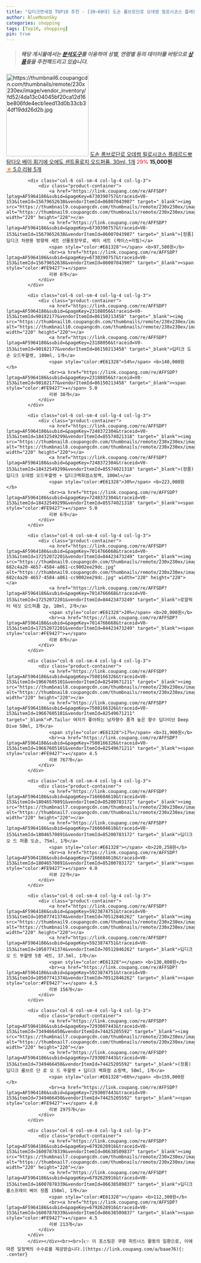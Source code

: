 ```yaml
---
title: "딥티크면세점 TOP10 추천 - [30~60대] 도손 롬브로단로 오데썽 필로시코스 플레르드뽀 탐다오 베이 휘기에 오에도 센트올로지 오드퍼퓸, 30ml, 1개"
author: BlueMoonSky
categories: shopping
tags: [Top10, shopping]
pin: true
---
```


> ##### 해당 게시물에서는 [**분석도구**](https://itemscout.io/)를 이용하여 **성별**, **연령별** 등의 데이터를 바탕으로 [**상품**](https://link.coupang.com/a/baae76)들을 추천해드리고 있습니다.
<div class="container"><div class="row">
            <div class="col-6 col-sm-4 col-lg-4 col-lg-3">
                <div class="product-container">
                    <a href="https://link.coupang.com/re/AFFSDP?lptag=AF5964186&subid=&pageKey=2030297105&traceid=V0-153&itemId=3452576213&vendorItemId=71438971332" target="_blank"><img src="https://thumbnail6.coupangcdn.com/thumbnails/remote/230x230ex/image/vendor_inventory/fd52/4da13c04045bf20ca12d16be806fde4ecb1eed13d0b33cb34df19dd26d2b.jpg" alt="https://thumbnail6.coupangcdn.com/thumbnails/remote/230x230ex/image/vendor_inventory/fd52/4da13c04045bf20ca12d16be806fde4ecb1eed13d0b33cb34df19dd26d2b.jpg" width="220" height="220"></a>
                    <a href="https://link.coupang.com/re/AFFSDP?lptag=AF5964186&subid=&pageKey=2030297105&traceid=V0-153&itemId=3452576213&vendorItemId=71438971332" target="_blank">도손 롬브로단로 오데썽 필로시코스 플레르드뽀 탐다오 베이 휘기에 오에도 센트올로지 오드퍼퓸, 30ml, 1개</a>
                    <span style="color:#E61328">29%</span> <b>15,000원</b>
                    <br><a href="https://link.coupang.com/re/AFFSDP?lptag=AF5964186&subid=&pageKey=2030297105&traceid=V0-153&itemId=3452576213&vendorItemId=71438971332" target="_blank"><span style="color:#FE9427">★</span> 5.0
                    리뷰 5개</a>
                </div>
            </div>
            
            <div class="col-6 col-sm-4 col-lg-4 col-lg-3">
                <div class="product-container">
                    <a href="https://link.coupang.com/re/AFFSDP?lptag=AF5964186&subid=&pageKey=6730390757&traceid=V0-153&itemId=15679652638&vendorItemId=86007043907" target="_blank"><img src="https://thumbnail9.coupangcdn.com/thumbnails/remote/230x230ex/image/vendor_inventory/79b5/f507d4b4e1d5a8daae5355899bb17d3918fa7809e0f469d7d25e55939da5.jpg" alt="https://thumbnail9.coupangcdn.com/thumbnails/remote/230x230ex/image/vendor_inventory/79b5/f507d4b4e1d5a8daae5355899bb17d3918fa7809e0f469d7d25e55939da5.jpg" width="220" height="220"></a>
                    <a href="https://link.coupang.com/re/AFFSDP?lptag=AF5964186&subid=&pageKey=6730390757&traceid=V0-153&itemId=15679652638&vendorItemId=86007043907" target="_blank">[정품] 딥디크 차량용 방향제 세트 선물포장무료, 베이 세트 (케이스+리필)</a>
                    <span style="color:#E61328"></span> <b>97,500원</b>
                    <br><a href="https://link.coupang.com/re/AFFSDP?lptag=AF5964186&subid=&pageKey=6730390757&traceid=V0-153&itemId=15679652638&vendorItemId=86007043907" target="_blank"><span style="color:#FE9427">★</span> 
                    리뷰 0개</a>
                </div>
            </div>
            
            <div class="col-6 col-sm-4 col-lg-4 col-lg-3">
                <div class="product-container">
                    <a href="https://link.coupang.com/re/AFFSDP?lptag=AF5964186&subid=&pageKey=23188056&traceid=V0-153&itemId=90182177&vendorItemId=86150213458" target="_blank"><img src="https://thumbnail10.coupangcdn.com/thumbnails/remote/230x230ex/image/vendor_inventory/2cb6/19251768779e4346dd0ef1b4e0fb8ee0c95fb95b6436c7a7e4363a9323ac.jpg" alt="https://thumbnail10.coupangcdn.com/thumbnails/remote/230x230ex/image/vendor_inventory/2cb6/19251768779e4346dd0ef1b4e0fb8ee0c95fb95b6436c7a7e4363a9323ac.jpg" width="220" height="220"></a>
                    <a href="https://link.coupang.com/re/AFFSDP?lptag=AF5964186&subid=&pageKey=23188056&traceid=V0-153&itemId=90182177&vendorItemId=86150213458" target="_blank">딥티크 도 손 오드뚜왈렛, 100ml, 1개</a>
                    <span style="color:#E61328">54%</span> <b>140,000원</b>
                    <br><a href="https://link.coupang.com/re/AFFSDP?lptag=AF5964186&subid=&pageKey=23188056&traceid=V0-153&itemId=90182177&vendorItemId=86150213458" target="_blank"><span style="color:#FE9427">★</span> 5.0
                    리뷰 38개</a>
                </div>
            </div>
            
            <div class="col-6 col-sm-4 col-lg-4 col-lg-3">
                <div class="product-container">
                    <a href="https://link.coupang.com/re/AFFSDP?lptag=AF5964186&subid=&pageKey=7248372304&traceid=V0-153&itemId=18432549299&vendorItemId=85574021318" target="_blank"><img src="https://thumbnail8.coupangcdn.com/thumbnails/remote/230x230ex/image/vendor_inventory/5ced/f0cb4a91ac9f9a4b161ff99fe665f8036b18c63e7f4f7369e093254e9a00.jpg" alt="https://thumbnail8.coupangcdn.com/thumbnails/remote/230x230ex/image/vendor_inventory/5ced/f0cb4a91ac9f9a4b161ff99fe665f8036b18c63e7f4f7369e093254e9a00.jpg" width="220" height="220"></a>
                    <a href="https://link.coupang.com/re/AFFSDP?lptag=AF5964186&subid=&pageKey=7248372304&traceid=V0-153&itemId=18432549299&vendorItemId=85574021318" target="_blank">(정품)딥디크 오데썽 오드뚜왈렛 + 딥디크백화점쇼핑백, 100ml</a>
                    <span style="color:#E61328">30%</span> <b>223,000원</b>
                    <br><a href="https://link.coupang.com/re/AFFSDP?lptag=AF5964186&subid=&pageKey=7248372304&traceid=V0-153&itemId=18432549299&vendorItemId=85574021318" target="_blank"><span style="color:#FE9427">★</span> 5.0
                    리뷰 6개</a>
                </div>
            </div>
            
            <div class="col-6 col-sm-4 col-lg-4 col-lg-3">
                <div class="product-container">
                    <a href="https://link.coupang.com/re/AFFSDP?lptag=AF5964186&subid=&pageKey=7014766668&traceid=V0-153&itemId=17252072201&vendorItemId=84423473249" target="_blank"><img src="https://thumbnail9.coupangcdn.com/thumbnails/remote/230x230ex/image/retail/images/7303221514766000-682c4a20-4657-4584-a861-cc9002ee29dc.jpg" alt="https://thumbnail9.coupangcdn.com/thumbnails/remote/230x230ex/image/retail/images/7303221514766000-682c4a20-4657-4584-a861-cc9002ee29dc.jpg" width="220" height="220"></a>
                    <a href="https://link.coupang.com/re/AFFSDP?lptag=AF5964186&subid=&pageKey=7014766668&traceid=V0-153&itemId=17252072201&vendorItemId=84423473249" target="_blank">로얄워터 테싯 오드퍼퓸 2p, 10ml, 2개</a>
                    <span style="color:#E61328">20%</span> <b>20,000원</b>
                    <br><a href="https://link.coupang.com/re/AFFSDP?lptag=AF5964186&subid=&pageKey=7014766668&traceid=V0-153&itemId=17252072201&vendorItemId=84423473249" target="_blank"><span style="color:#FE9427">★</span> 
                    리뷰 0개</a>
                </div>
            </div>
            
            <div class="col-6 col-sm-4 col-lg-4 col-lg-3">
                <div class="product-container">
                    <a href="https://link.coupang.com/re/AFFSDP?lptag=AF5964186&subid=&pageKey=7508166326&traceid=V0-153&itemId=19667605101&vendorItemId=82549671211" target="_blank"><img src="https://thumbnail8.coupangcdn.com/thumbnails/remote/230x230ex/image/vendor_inventory/8af8/51e169a229f7adc6607dcfbd75e23aa62618d79ada97883bf76a14ff45dc.jpg" alt="https://thumbnail8.coupangcdn.com/thumbnails/remote/230x230ex/image/vendor_inventory/8af8/51e169a229f7adc6607dcfbd75e23aa62618d79ada97883bf76a14ff45dc.jpg" width="220" height="220"></a>
                    <a href="https://link.coupang.com/re/AFFSDP?lptag=AF5964186&subid=&pageKey=7508166326&traceid=V0-153&itemId=19667605101&vendorItemId=82549671211" target="_blank">P.Tailor 여자가 좋아하는 남자향수 품격 높은 향수 딥다이브 Deep Dive 50ml, 1개</a>
                    <span style="color:#E61328">17%</span> <b>31,900원</b>
                    <br><a href="https://link.coupang.com/re/AFFSDP?lptag=AF5964186&subid=&pageKey=7508166326&traceid=V0-153&itemId=19667605101&vendorItemId=82549671211" target="_blank"><span style="color:#FE9427">★</span> 4.5
                    리뷰 767개</a>
                </div>
            </div>
            
            <div class="col-6 col-sm-4 col-lg-4 col-lg-3">
                <div class="product-container">
                    <a href="https://link.coupang.com/re/AFFSDP?lptag=AF5964186&subid=&pageKey=7166684610&traceid=V0-153&itemId=18046570891&vendorItemId=85200783172" target="_blank"><img src="https://thumbnail7.coupangcdn.com/thumbnails/remote/230x230ex/image/vendor_inventory/ed7b/2fe035e463fa63763aee0da96f6a10cb310333fc305e066f57505bf34a5d.jpg" alt="https://thumbnail7.coupangcdn.com/thumbnails/remote/230x230ex/image/vendor_inventory/ed7b/2fe035e463fa63763aee0da96f6a10cb310333fc305e066f57505bf34a5d.jpg" width="220" height="220"></a>
                    <a href="https://link.coupang.com/re/AFFSDP?lptag=AF5964186&subid=&pageKey=7166684610&traceid=V0-153&itemId=18046570891&vendorItemId=85200783172" target="_blank">딥디크 오 드 퍼퓸 도손, 75ml, 1개</a>
                    <span style="color:#E61328"></span> <b>220,250원</b>
                    <br><a href="https://link.coupang.com/re/AFFSDP?lptag=AF5964186&subid=&pageKey=7166684610&traceid=V0-153&itemId=18046570891&vendorItemId=85200783172" target="_blank"><span style="color:#FE9427">★</span> 4.0
                    리뷰 22개</a>
                </div>
            </div>
            
            <div class="col-6 col-sm-4 col-lg-4 col-lg-3">
                <div class="product-container">
                    <a href="https://link.coupang.com/re/AFFSDP?lptag=AF5964186&subid=&pageKey=5923874751&traceid=V0-153&itemId=10507741374&vendorItemId=70512846262" target="_blank"><img src="https://thumbnail9.coupangcdn.com/thumbnails/remote/230x230ex/image/vendor_inventory/5012/1958f388c76d6a37c66c572f5749452972da4f2c3484cdfe414dfe1fbe01.jpg" alt="https://thumbnail9.coupangcdn.com/thumbnails/remote/230x230ex/image/vendor_inventory/5012/1958f388c76d6a37c66c572f5749452972da4f2c3484cdfe414dfe1fbe01.jpg" width="220" height="220"></a>
                    <a href="https://link.coupang.com/re/AFFSDP?lptag=AF5964186&subid=&pageKey=5923874751&traceid=V0-153&itemId=10507741374&vendorItemId=70512846262" target="_blank">딥디크 오 드 뚜왈렛 5종 세트, 37.5ml, 1개</a>
                    <span style="color:#E61328"></span> <b>130,800원</b>
                    <br><a href="https://link.coupang.com/re/AFFSDP?lptag=AF5964186&subid=&pageKey=5923874751&traceid=V0-153&itemId=10507741374&vendorItemId=70512846262" target="_blank"><span style="color:#FE9427">★</span> 4.5
                    리뷰 156개</a>
                </div>
            </div>
            
            <div class="col-6 col-sm-4 col-lg-4 col-lg-3">
                <div class="product-container">
                    <a href="https://link.coupang.com/re/AFFSDP?lptag=AF5964186&subid=&pageKey=7293007443&traceid=V0-153&itemId=7349466450&vendorItemId=74425205592" target="_blank"><img src="https://thumbnail7.coupangcdn.com/thumbnails/remote/230x230ex/image/vendor_inventory/a8ca/92ed56171dc93cd12202bcfede8792ad5134eb6f56b174d360d3ba49a27a.png" alt="https://thumbnail7.coupangcdn.com/thumbnails/remote/230x230ex/image/vendor_inventory/a8ca/92ed56171dc93cd12202bcfede8792ad5134eb6f56b174d360d3ba49a27a.png" width="220" height="220"></a>
                    <a href="https://link.coupang.com/re/AFFSDP?lptag=AF5964186&subid=&pageKey=7293007443&traceid=V0-153&itemId=7349466450&vendorItemId=74425205592" target="_blank">(정품) 딥디크 롬브르 단 로 오 드 뚜왈렛 + 딥디크 백화점 쇼핑백, 50ml, 1개</a>
                    <span style="color:#E61328">66%</span> <b>159,000원</b>
                    <br><a href="https://link.coupang.com/re/AFFSDP?lptag=AF5964186&subid=&pageKey=7293007443&traceid=V0-153&itemId=7349466450&vendorItemId=74425205592" target="_blank"><span style="color:#FE9427">★</span> 4.0
                    리뷰 2975개</a>
                </div>
            </div>
            
            <div class="col-6 col-sm-4 col-lg-4 col-lg-3">
                <div class="product-container">
                    <a href="https://link.coupang.com/re/AFFSDP?lptag=AF5964186&subid=&pageKey=6792628916&traceid=V0-153&itemId=16007878339&vendorItemId=86638509837" target="_blank"><img src="https://thumbnail7.coupangcdn.com/thumbnails/remote/230x230ex/image/vendor_inventory/ce79/ed3e65254b7d0136a88c5c362f17464d0dbdf21783afb66d73edad2d4354.png" alt="https://thumbnail7.coupangcdn.com/thumbnails/remote/230x230ex/image/vendor_inventory/ce79/ed3e65254b7d0136a88c5c362f17464d0dbdf21783afb66d73edad2d4354.png" width="220" height="220"></a>
                    <a href="https://link.coupang.com/re/AFFSDP?lptag=AF5964186&subid=&pageKey=6792628916&traceid=V0-153&itemId=16007878339&vendorItemId=86638509837" target="_blank">딥디크 룸스프레이 베이 정품 150ml, 1개</a>
                    <span style="color:#E61328"></span> <b>112,300원</b>
                    <br><a href="https://link.coupang.com/re/AFFSDP?lptag=AF5964186&subid=&pageKey=6792628916&traceid=V0-153&itemId=16007878339&vendorItemId=86638509837" target="_blank"><span style="color:#FE9427">★</span> 4.5
                    리뷰 213개</a>
                </div>
            </div>
            </div></div><br><br>[👉 이 포스팅은 쿠팡 파트너스 활동의 일환으로, 이에 따른 일정액의 수수료를 제공받습니다.](https://link.coupang.com/a/baae76){: .center}
